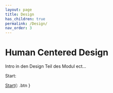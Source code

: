 ```yaml
---
layout: page
title: Design
has_children: true
permalink: /Design/
nav_order: 3
---
```


# Human Centered Design
Intro in den Design Teil des Modul ect...

Start:

[Start](https://matthiasmeierkoch.github.io/hcd-documentation/Design/Ann%C3%A4herung-an-das-Design){: .btn }
